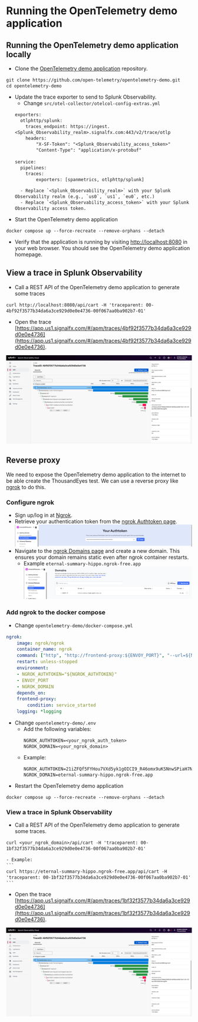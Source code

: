 # Running the OpenTelemetry demo application

## Running the OpenTelemetry demo application locally

- Clone the [OpenTelemetry demo application](https://github.com/open-telemetry/opentelemetry-demo) repository.
```
git clone https://github.com/open-telemetry/opentelemetry-demo.git
cd opentelemetry-demo
```

- Update the trace exporter to send to Splunk Observability.
    - Change `src/otel-collector/otelcol-config-extras.yml`
    ```
    exporters:
      otlphttp/splunk:
        traces_endpoint: https://ingest.<Splunk_Observability_realm>.signalfx.com:443/v2/trace/otlp
        headers:
            "X-SF-Token": "<Splunk_Observability_access_token>"
            "Content-Type": "application/x-protobuf"

    service:
      pipelines:
        traces:
            exporters: [spanmetrics, otlphttp/splunk]
    ```
        - Replace `<Splunk_Observability_realm>` with your Splunk Observability realm (e.g., `us0`, `us1`, `eu0`, etc.)
        - Replace `<Splunk_Observability_access_token>` with your Splunk Observability access token.
- Start the OpenTelemetry demo application
```
docker compose up --force-recreate --remove-orphans --detach
```

- Verify that the application is running by visiting [http://localhost:8080](http://localhost:8080) in your web browser. You should see the OpenTelemetry demo application homepage.

## View a trace in Splunk Observability

- Call a REST API of the OpenTelemetry demo application to generate some traces
```
curl http://localhost:8080/api/cart -H 'traceparent: 00-4bf92f3577b34da6a3ce929d0e0e4736-00f067aa0ba902b7-01'
```
- Open the trace [https://app.us1.signalfx.com/#/apm/traces/4bf92f3577b34da6a3ce929d0e0e4736](https://app.us1.signalfx.com/#/apm/traces/4bf92f3577b34da6a3ce929d0e0e4736).

![trace](../../img/splunk_observability/trace.png)

## Reverse proxy

We need to expose the OpenTelemetry demo application to the internet to be able create the ThousandEyes test. We can use a reverse proxy like [ngrok](https://ngrok.com/) to do this.

### Configure ngrok

- Sign up/log in at [Ngrok](https://ngrok.com/signup). 
- Retrieve your authentication token from the [ngrok Authtoken page](https://dashboard.ngrok.com/get-started/your-authtoken). ![Auth](../../img/ngrok/auth.png)
- Navigate to the [ngrok Domains page](https://dashboard.ngrok.com/domains) and create a new domain. This ensures your domain remains static even after ngrok container restarts.
  - Example `eternal-summary-hippo.ngrok-free.app` ![domain](../../img/ngrok/domain.png)
  
### Add ngrok to the docker compose 

- Change `opentelemetry-demo/docker-compose.yml` 
```yaml
ngrok:
    image: ngrok/ngrok
    container_name: ngrok
    command: ["http", "http://frontend-proxy:${ENVOY_PORT}", "--url=${NGROK_DOMAIN}", "--host-header=${NGROK_DOMAIN}"]
    restart: unless-stopped
    environment:
    - NGROK_AUTHTOKEN="${NGROK_AUTHTOKEN}"
    - ENVOY_PORT
    - NGROK_DOMAIN
    depends_on:
    frontend-proxy:
        condition: service_started
    logging: *logging
```
- Change `opentelemetry-demo/.env`
    - Add the following variables:
        ```env
        NGROK_AUTHTOKEN=<your_ngrok_auth_token>
        NGROK_DOMAIN=<your_ngrok_domain>
        ```
    - Example:
        ```env
        NGROK_AUTHTOKEN=21iZFQf5FYHou7VXd5yk1gOICI9_R46omx9uKSNnwSPiaH7N
        NGROK_DOMAIN=eternal-summary-hippo.ngrok-free.app
        ```
- Restart the OpenTelemetry demo application
```
docker compose up --force-recreate --remove-orphans --detach
```

### View a trace in Splunk Observability

- Call a REST API of the OpenTelemetry demo application to generate some traces.
```
curl <your_ngrok_domain>/api/cart -H 'traceparent: 00-1bf32f3577b34da6a3ce929d0e0e4736-00f067aa0ba902b7-01'
```
    - Example:
    ```
    curl https://eternal-summary-hippo.ngrok-free.app/api/cart -H 'traceparent: 00-1bf32f3577b34da6a3ce929d0e0e4736-00f067aa0ba902b7-01'
    ```
- Open the trace [https://app.us1.signalfx.com/#/apm/traces/1bf32f3577b34da6a3ce929d0e0e4736](https://app.us1.signalfx.com/#/apm/traces/1bf32f3577b34da6a3ce929d0e0e4736).

![trace](../../img/splunk_observability/trace.png)